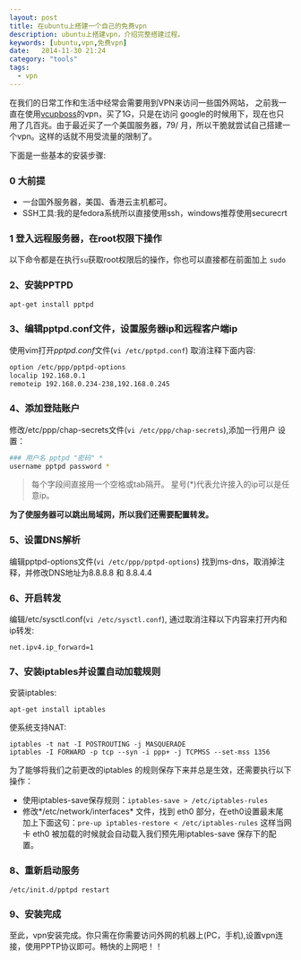 ```yaml
---
layout: post
title: 在ubuntu上搭建一个自己的免费vpn
description: ubuntu上搭建vpn，介绍完整搭建过程。
keywords: [ubuntu,vpn,免费vpn]
date:   2014-11-30 21:24
category: "tools"
tags:
  - vpn
---
```


在我们的日常工作和生活中经常会需要用到VPN来访问一些国外网站，
之前我一直在使用[vcupboss](www.vcupboss.com)的vpn，买了1G，只是在访问
google的时候用下，现在也只用了几百兆。由于最近买了一个美国服务器，79/
月，所以干脆就尝试自己搭建一个vpn。这样的话就不用受流量的限制了。

下面是一些基本的安装步骤:

### 0 大前提 ###
- 一台国外服务器，美国、香港云主机都可。
- SSH工具:我的是fedora系统所以直接使用ssh，windows推荐使用securecrt

### 1 登入远程服务器，在root权限下操作 ###
以下命令都是在执行`su`获取root权限后的操作，你也可以直接都在前面加上
`sudo`

### 2、安装PPTPD

```bash
apt-get install pptpd
```

### 3、编辑pptpd.conf文件，设置服务器ip和远程客户端ip

使用vim打开*pptpd.conf*文件(`vi /etc/pptpd.conf`)
取消注释下面内容:
```bash
option /etc/ppp/pptpd-options
localip 192.168.0.1
remoteip 192.168.0.234-238,192.168.0.245
```


### 4、添加登陆账户

修改/etc/ppp/chap-secrets文件(`vi /etc/ppp/chap-secrets`),添加一行用户
设置：

```bash
### 用户名 pptpd "密码" *
username pptpd password *
```

> 每个字段间直接用一个空格或tab隔开。
星号(*)代表允许接入的ip可以是任意ip。


**为了使服务器可以跳出局域网，所以我们还需要配置转发。**


### 5、设置DNS解析

编辑pptpd-options文件(`vi /etc/ppp/pptpd-options`)
找到ms-dns，取消掉注释，并修改DNS地址为8.8.8.8 和 8.8.4.4

### 6、开启转发
编辑/etc/sysctl.conf(`vi /etc/sysctl.conf`),
通过取消注释以下内容来打开内和ip转发:

`net.ipv4.ip_forward=1`

### 7、安装iptables并设置自动加载规则
安装iptables:

    apt-get install iptables

使系统支持NAT:

    iptables -t nat -I POSTROUTING -j MASQUERADE
    iptables -I FORWARD -p tcp --syn -i ppp+ -j TCPMSS --set-mss 1356


为了能够将我们之前更改的iptables 的规则保存下来并总是生效，还需要执行以下操作：

- 使用iptables-save保存规则：`iptables-save > /etc/iptables-rules`
- 修改*/etc/network/interfaces* 文件，找到 eth0 部分，在eth0设置最末尾
加上下面这句：`pre-up iptables-restore < /etc/iptables-rules`
这样当网卡 eth0 被加载的时候就会自动载入我们预先用iptables-save 保存下的配置。

### 8、重新启动服务
    /etc/init.d/pptpd restart

### 9、安装完成
至此，vpn安装完成。你只需在你需要访问外网的机器上(PC，手机),设置vpn连
接，使用PPTP协议即可。畅快的上网吧！！
